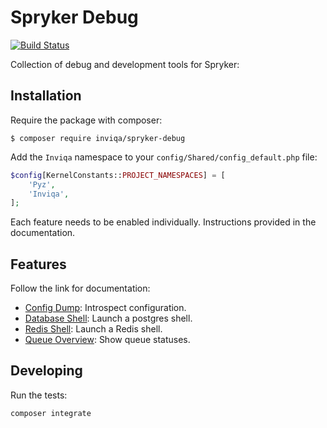 Spryker Debug
=============

[![Build Status](https://travis-ci.org/inviqa/spryker-debug.svg?branch=master)](https://travis-ci.org/inviqa/spryker-debug)

Collection of debug and development tools for Spryker:

Installation
------------

Require the package with composer:

```
$ composer require inviqa/spryker-debug
```

Add the `Inviqa` namespace to your `config/Shared/config_default.php` file:

```php
$config[KernelConstants::PROJECT_NAMESPACES] = [
    'Pyz',
    'Inviqa',
];
```

Each feature needs to be enabled individually. Instructions provided in the
documentation.

Features
--------

Follow the link for documentation:

- [Config Dump](doc/config_dump.md): Introspect configuration.
- [Database Shell](doc/database_shell.md): Launch a postgres shell.
- [Redis Shell](doc/redis_shell.md): Launch a Redis shell.
- [Queue Overview](doc/queue_overview.md): Show queue statuses.

Developing
----------

Run the tests:

```
composer integrate
```
